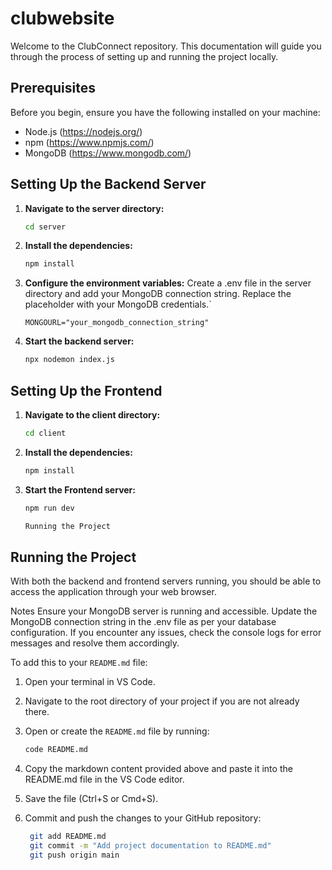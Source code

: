﻿# clubwebsite
Welcome to the ClubConnect repository. This documentation will guide you through the process of setting up and running the project locally.

## Prerequisites

Before you begin, ensure you have the following installed on your machine:

- Node.js (https://nodejs.org/)
- npm (https://www.npmjs.com/)
- MongoDB (https://www.mongodb.com/)

## Setting Up the Backend Server

1. **Navigate to the server directory:**

   ```sh
   cd server
   
2. **Install the dependencies:**

   ```sh
   npm install

3. **Configure the environment variables:**
   Create a .env file in the server directory and add your MongoDB connection string. Replace the placeholder with your MongoDB credentials.`

   ``MONGOURL="your_mongodb_connection_string"``

4. **Start the backend server:**

   ```sh
   npx nodemon index.js

## Setting Up the Frontend

1. **Navigate to the client directory:**

   ```sh
   cd client
   
2. **Install the dependencies:**

   ```sh
   npm install

3. **Start the Frontend server:**

   ```sh
   npm run dev

   Running the Project

## Running the Project
With both the backend and frontend servers running, you should be able to access the application through your web browser.

Notes
Ensure your MongoDB server is running and accessible.
Update the MongoDB connection string in the .env file as per your database configuration.
If you encounter any issues, check the console logs for error messages and resolve them accordingly.


To add this to your `README.md` file:

1. Open your terminal in VS Code.
2. Navigate to the root directory of your project if you are not already there.
3. Open or create the `README.md` file by running:

   ```sh
   code README.md
4. Copy the markdown content provided above and paste it into the README.md file in the VS Code editor.
5. Save the file (Ctrl+S or Cmd+S).
6. Commit and push the changes to your GitHub repository:
   ```sh
    git add README.md
    git commit -m "Add project documentation to README.md"
    git push origin main
